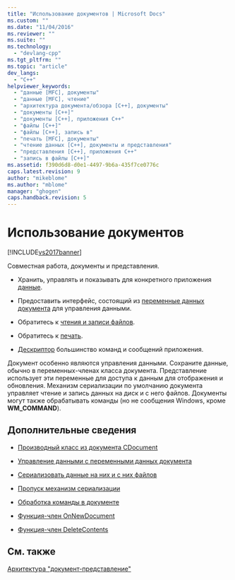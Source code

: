```yaml
---
title: "Использование документов | Microsoft Docs"
ms.custom: ""
ms.date: "11/04/2016"
ms.reviewer: ""
ms.suite: ""
ms.technology: 
  - "devlang-cpp"
ms.tgt_pltfrm: ""
ms.topic: "article"
dev_langs: 
  - "C++"
helpviewer_keywords: 
  - "данные [MFC], документы"
  - "данные [MFC], чтение"
  - "архитектура документа/обзора [C++], документы"
  - "документы [C++]"
  - "документы [C++], приложения C++"
  - "файлы [C++]"
  - "файлы [C++], запись в"
  - "печать [MFC], документы"
  - "чтение данных [C++], документы и представления"
  - "представления [C++], приложения C++"
  - "запись в файлы [C++]"
ms.assetid: f390d6d8-d0e1-4497-9b6a-435f7ce0776c
caps.latest.revision: 9
author: "mikeblome"
ms.author: "mblome"
manager: "ghogen"
caps.handback.revision: 5
---
```

# Использование документов
[!INCLUDE[vs2017banner](../assembler/inline/includes/vs2017banner.md)]

Совместная работа, документы и представления.  
  
-   Хранить, управлять и показывать для конкретного приложения [данные](../mfc/managing-data-with-document-data-variables.md).  
  
-   Предоставить интерфейс, состоящий из [переменные данных документа](../mfc/managing-data-with-document-data-variables.md) для управления данными.  
  
-   Обратитесь к [чтения и записи файлов](../mfc/serializing-data-to-and-from-files.md).  
  
-   Обратитесь к [печать](../mfc/role-of-the-view-in-printing.md).  
  
-   [Дескриптор](../mfc/handling-commands-in-the-document.md) большинство команд и сообщений приложения.  
  
 Документ особенно являются управления данными.  Сохраните данные, обычно в переменных\-членах класса документа.  Представление использует эти переменные для доступа к данным для отображения и обновления.  Механизм сериализации по умолчанию документа управляет чтение и запись данных на диск и с него файлов.  Документы могут также обрабатывать команды \(но не сообщения Windows, кроме **WM\_COMMAND**\).  
  
## Дополнительные сведения  
  
-   [Производный класс из документа CDocument](../mfc/deriving-a-document-class-from-cdocument.md)  
  
-   [Управление данными с переменными данных документа](../mfc/managing-data-with-document-data-variables.md)  
  
-   [Сериализовать данные на них и с них файлов](../mfc/serializing-data-to-and-from-files.md)  
  
-   [Пропуск механизм сериализации](../mfc/bypassing-the-serialization-mechanism.md)  
  
-   [Обработка команды в документе](../mfc/handling-commands-in-the-document.md)  
  
-   [Функция\-член OnNewDocument](../Topic/CDocument::OnNewDocument.md)  
  
-   [Функция\-член DeleteContents](../Topic/CDocument::DeleteContents.md)  
  
## См. также  
 [Архитектура "документ\-представление"](../Topic/Document-View%20Architecture.md)